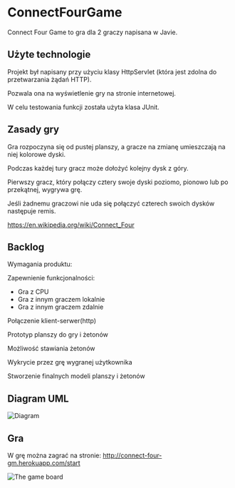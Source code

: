 # ConnectFourGame

Connect Four Game to gra dla 2 graczy napisana w Javie.

## Użyte technologie

Projekt był napisany przy użyciu klasy HttpServlet (która jest zdolna do przetwarzania żądań HTTP).

Pozwala ona na wyświetlenie gry na stronie internetowej.


W celu testowania funkcji została użyta klasa JUnit.

## Zasady gry
Gra rozpoczyna się od pustej planszy, a gracze na zmianę umieszczają na niej kolorowe dyski. 

Podczas każdej tury gracz może dołożyć kolejny dysk z góry. 

Pierwszy gracz, który połączy cztery swoje dyski poziomo, pionowo lub po przekątnej, wygrywa grę.

Jeśli żadnemu graczowi nie uda się połączyć czterech swoich dysków następuje remis.

https://en.wikipedia.org/wiki/Connect_Four

## Backlog
Wymagania produktu:

Zapewnienie funkcjonalności:
  - Gra z CPU
  - Gra z innym graczem lokalnie
  - Gra z innym graczem zdalnie


Połączenie klient-serwer(http)

Prototyp planszy do gry i żetonów

Możliwość stawiania żetonów

Wykrycie przez grę wygranej użytkownika

Stworzenie finalnych modeli planszy i żetonów

## Diagram UML
![Diagram](https://user-images.githubusercontent.com/71210407/171406590-cbb3d5aa-a434-47bf-b40d-48dae31d3dc6.jpg)

## Gra

W grę można zagrać na stronie:
http://connect-four-gm.herokuapp.com/start

![The game board](https://user-images.githubusercontent.com/71210407/170267969-dfea623e-3586-4e40-8267-f9dcfa3d2280.PNG)


